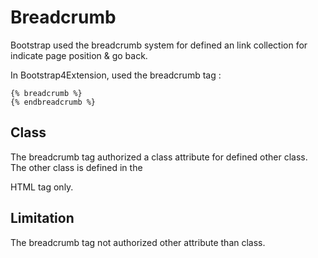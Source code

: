 # Breadcrumb

Bootstrap used the breadcrumb system for defined an link
collection for indicate page position & go back. 

In Bootstrap4Extension, used the breadcrumb tag :
```
{% breadcrumb %}
{% endbreadcrumb %}
```

## Class
The breadcrumb tag authorized a class attribute for defined other class.
The other class is defined in the <nav> HTML tag only.

## Limitation
The breadcrumb tag not authorized other attribute than class.
